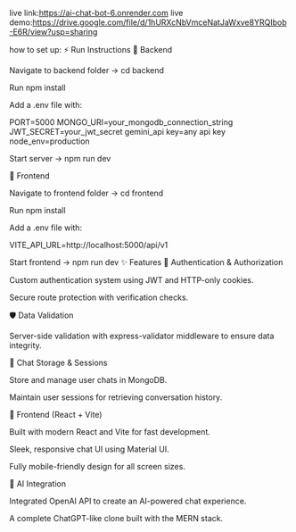 live link:https://ai-chat-bot-6.onrender.com
live demo:https://drive.google.com/file/d/1hURXcNbVmceNatJaWxve8YRQIbob-E6R/view?usp=sharing

how to set up:
⚡ Run Instructions
🔹 Backend

Navigate to backend folder → cd backend

Run npm install

Add a .env file with:

PORT=5000
MONGO_URI=your_mongodb_connection_string
JWT_SECRET=your_jwt_secret
gemini_api key=any api key 
node_env=production


Start server → npm run dev

🔹 Frontend

Navigate to frontend folder → cd frontend

Run npm install

Add a .env file with:

VITE_API_URL=http://localhost:5000/api/v1


Start frontend → npm run dev
✨ Features
🔐 Authentication & Authorization

Custom authentication system using JWT and HTTP-only cookies.

Secure route protection with verification checks.

🛡 Data Validation

Server-side validation with express-validator middleware to ensure data integrity.

💬 Chat Storage & Sessions

Store and manage user chats in MongoDB.

Maintain user sessions for retrieving conversation history.

🎨 Frontend (React + Vite)

Built with modern React and Vite for fast development.

Sleek, responsive chat UI using Material UI.

Fully mobile-friendly design for all screen sizes.

🤖 AI Integration

Integrated OpenAI API to create an AI-powered chat experience.

A complete ChatGPT-like clone built with the MERN stack.
